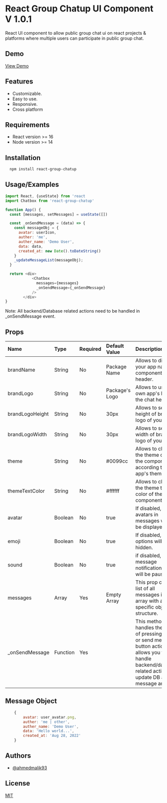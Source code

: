
# React Group Chatup UI Component V 1.0.1

React UI component to allow public group chat ui on react projects & platforms where multiple users can participate in public group chat.

## Demo

[View Demo](https://react-chat-ui-component-demo.web.app)

## Features

- Customizable.
- Easy to use.
- Responsive.
- Cross platform


## Requirements

- React version >= 16
- Node version >= 14 
## Installation

```bash
  npm install react-group-chatup
```
    
## Usage/Examples

```javascript
import React, {useState} from 'react
import Chatbox from 'react-group-chatup'

function App() {
  const [messages, setMessages] = useState([])

  const _onSendMessage = (data) => {
    const messageObj = {
      avatar: userIcon,
      auther: 'me',
      auther_name: 'Demo User',
      data: data,
      created_at: new Date().toDateString()
    }
    _updateMessageList(messageObj);
  }

  return <div>
            <Chatbox 
              messages={messages}
              _onSendMessage={_onSendMessage} 
            />
        </div>
}
```
Note: All backend/Database related actions need to be handled in _onSendMessage event.

## Props

|Name|Type|Required|Default Value|Description
|:----|:----|:----|:----|:----|
|brandName|String|No|Package Name|Allows to display your app name on component's header.|
|brandLogo|String|No|Package's Logo|Allows to use your own app's logo on the chat header.|
|brandLogoHeight|String|No|30px|Allows to set the height of brand logo of your app.|
|brandLogoWidth|String|No|30px|Allows to set the width of brand logo of your app.|
|theme|String|No|#0099cc|Allows to change the theme color of the component according to your app's theme.|
|themeTextColor|String|No|#ffffff|Allows to change the theme text color of the component.|
|avatar|Boolean|No|true|If disabled, user's avatars in messages will not be displayed.|
|emoji|Boolean|No|true|If disabled, emoji options will be hidden.|
|sound|Boolean|No|true|if disabled, message notification tune will be paused.|
|messages|Array|Yes|Empty Array|This prop contains list of all messages in an array with a specific object structure.|
|_onSendMessage|Function|Yes| |This methods handles the event of pressing enter or send message button action. It allows you to handle backend/database related actions to update DB and message arrays.|



## Message Object
```javascript
    {
        avatar: user_avatar.png,
        auther: 'me | other',
        auther_name: 'Demo User',
        data: 'Hello world...',
        created_at: 'Aug 28, 2022'
    }
```
## Authors

- [@ahmedmalik93](https://github.com/ahmedmalik93)


## License

[MIT](https://choosealicense.com/licenses/mit/)

